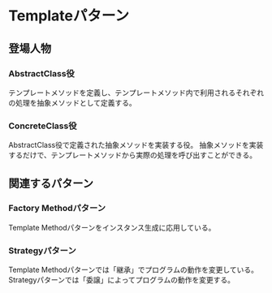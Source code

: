 # Templateパターン
## 登場人物
### AbstractClass役
テンプレートメソッドを定義し、テンプレートメソッド内で利用されるそれぞれの処理を抽象メソッドとして定義する。

### ConcreteClass役
AbstractClass役で定義された抽象メソッドを実装する役。
抽象メソッドを実装するだけで、テンプレートメソッドから実際の処理を呼び出すことができる。

## 関連するパターン
### Factory Methodパターン
Template Methodパターンをインスタンス生成に応用している。

### Strategyパターン
Template Methodパターンでは「継承」でプログラムの動作を変更している。
Strategyパターンでは「委譲」によってプログラムの動作を変更する。
